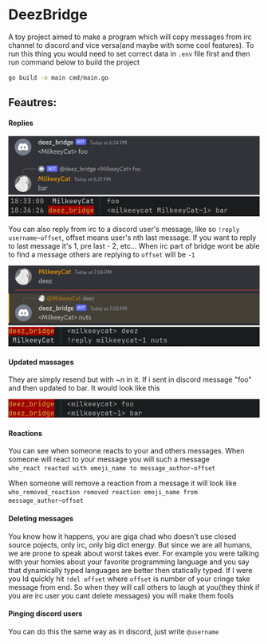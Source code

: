 # DeezBridge

A toy project aimed to make a program which will copy messages from irc channel to discord and vice versa(and maybe with some cool features).
To run this thing you would need to set correct data in `.env` file first and then run command below to build the project

```bash
go build -o main cmd/main.go
```

## Feautres:

#### Replies
![Discord replies](images/discord_replies.jpg) <br/>
![Irc replies](images/irc_replies.jpg) <br/>

You can also reply from irc to a discord user's message, like so `!reply username~offset`, offset means user's nth last message.
If you want to reply to last message it's 1, pre last - 2, etc... When irc part of bridge wont be able to find a message others are replying to `offset` will be `-1`<br/>

![Discord reply](images/discord_reply_from_irc.jpg) <br/>
![Irc reply](images/irc_reply.jpg) <br/>

#### Updated massages
They are simply resend but with ~n in it. If i sent in discord message "foo" and then updated to bar. It would look like this <br/>

![Updated message in irc](images/updated_message.jpg) <br/>

#### Reactions
You can see when someone reacts to your and others messages. When someone will react to your message you will such a message <br/>
`who_react reacted with emoji_name to message_author~offset`

When someone will remove a reaction from a message it will look like <br/>
`who_removed_reaction removed reaction emoji_name from message_author~offset`

#### Deleting messages
You know how it happens, you are giga chad who doesn't use closed source pojects, only irc, only big dict energy.
But since we are all humans, we are prone to speak about worst takes ever. For example you were talking with your homies
about your favorite programming language and you say that dynamically typed languages are better then statically typed.
If I were you Id quickly hit `!del offset` where `offset` is number of your cringe take message from end.
So when they will call others to laugh at you(they think if you are irc user you cant delete messages) you will make them fools

#### Pinging discord users
You can do this the same way as in discord, just write `@username`
